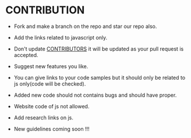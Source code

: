 # CONTRIBUTION

* Fork and make a branch on the repo and star our repo also.
* Add the links related to javascript only.
* Don't update [CONTRIBUTORS](CONTRIBUTORS.md) it will be updated as your pull request is accepted.
* Suggest new features you like.
* You can give links to your code samples but it should only be related to js only(code will be checked).
* Added new code should not contains bugs and should have proper.
* Website code of js not allowed.
* Add research links on js.

* New guidelines coming soon !!!
